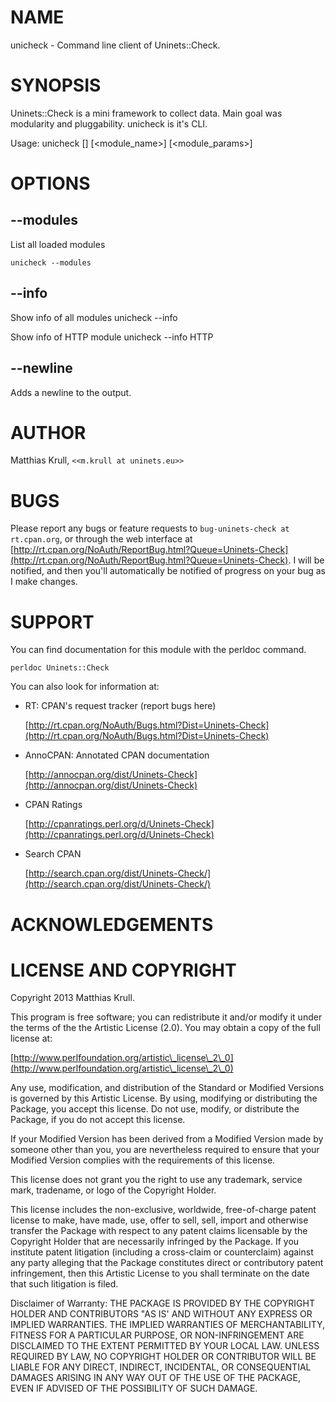 # NAME

unicheck - Command line client of Uninets::Check.

# SYNOPSIS

Uninets::Check is a mini framework to collect data. Main goal was modularity and pluggability.
unicheck is it's CLI.

Usage: unicheck \[<options>\] \[<module\_name>\] \[<module\_params>\]

# OPTIONS

## \--modules

List all loaded modules

	unicheck --modules

## \--info

Show info of all modules
	unicheck --info

Show info of HTTP module
	unicheck --info HTTP

## \--newline

Adds a newline to the output.

# AUTHOR

Matthias Krull, `<<m.krull at uninets.eu>>`

# BUGS

Please report any bugs or feature requests to `bug-uninets-check at rt.cpan.org`, or through
the web interface at [http://rt.cpan.org/NoAuth/ReportBug.html?Queue=Uninets-Check](http://rt.cpan.org/NoAuth/ReportBug.html?Queue=Uninets-Check).  I will be notified, and then you'll
automatically be notified of progress on your bug as I make changes.







# SUPPORT

You can find documentation for this module with the perldoc command.

    perldoc Uninets::Check



You can also look for information at:

- RT: CPAN's request tracker (report bugs here)

    [http://rt.cpan.org/NoAuth/Bugs.html?Dist=Uninets-Check](http://rt.cpan.org/NoAuth/Bugs.html?Dist=Uninets-Check)

- AnnoCPAN: Annotated CPAN documentation

    [http://annocpan.org/dist/Uninets-Check](http://annocpan.org/dist/Uninets-Check)

- CPAN Ratings

    [http://cpanratings.perl.org/d/Uninets-Check](http://cpanratings.perl.org/d/Uninets-Check)

- Search CPAN

    [http://search.cpan.org/dist/Uninets-Check/](http://search.cpan.org/dist/Uninets-Check/)



# ACKNOWLEDGEMENTS



# LICENSE AND COPYRIGHT

Copyright 2013 Matthias Krull.

This program is free software; you can redistribute it and/or modify it
under the terms of the the Artistic License (2.0). You may obtain a
copy of the full license at:

[http://www.perlfoundation.org/artistic\_license\_2\_0](http://www.perlfoundation.org/artistic\_license\_2\_0)

Any use, modification, and distribution of the Standard or Modified
Versions is governed by this Artistic License. By using, modifying or
distributing the Package, you accept this license. Do not use, modify,
or distribute the Package, if you do not accept this license.

If your Modified Version has been derived from a Modified Version made
by someone other than you, you are nevertheless required to ensure that
your Modified Version complies with the requirements of this license.

This license does not grant you the right to use any trademark, service
mark, tradename, or logo of the Copyright Holder.

This license includes the non-exclusive, worldwide, free-of-charge
patent license to make, have made, use, offer to sell, sell, import and
otherwise transfer the Package with respect to any patent claims
licensable by the Copyright Holder that are necessarily infringed by the
Package. If you institute patent litigation (including a cross-claim or
counterclaim) against any party alleging that the Package constitutes
direct or contributory patent infringement, then this Artistic License
to you shall terminate on the date that such litigation is filed.

Disclaimer of Warranty: THE PACKAGE IS PROVIDED BY THE COPYRIGHT HOLDER
AND CONTRIBUTORS "AS IS' AND WITHOUT ANY EXPRESS OR IMPLIED WARRANTIES.
THE IMPLIED WARRANTIES OF MERCHANTABILITY, FITNESS FOR A PARTICULAR
PURPOSE, OR NON-INFRINGEMENT ARE DISCLAIMED TO THE EXTENT PERMITTED BY
YOUR LOCAL LAW. UNLESS REQUIRED BY LAW, NO COPYRIGHT HOLDER OR
CONTRIBUTOR WILL BE LIABLE FOR ANY DIRECT, INDIRECT, INCIDENTAL, OR
CONSEQUENTIAL DAMAGES ARISING IN ANY WAY OUT OF THE USE OF THE PACKAGE,
EVEN IF ADVISED OF THE POSSIBILITY OF SUCH DAMAGE.


